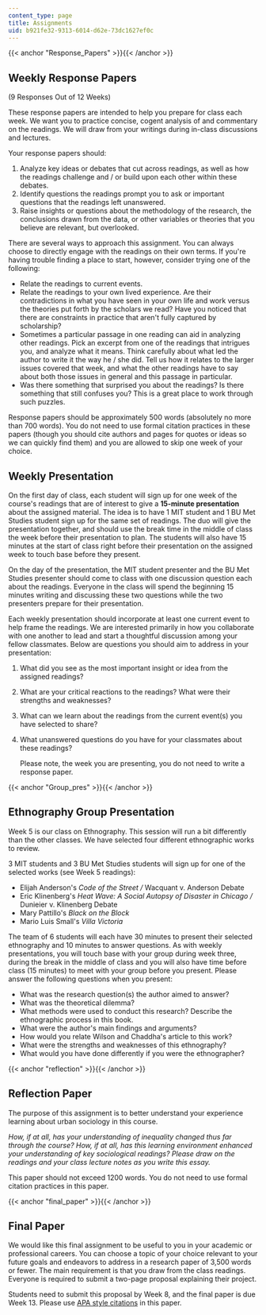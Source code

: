 ```yaml
---
content_type: page
title: Assignments
uid: b921fe32-9313-6014-d62e-73dc1627ef0c
---
```


{{< anchor "Response_Papers" >}}{{< /anchor >}}

Weekly Response Papers
----------------------

(9 Responses Out of 12 Weeks)

These response papers are intended to help you prepare for class each week. We want you to practice concise, cogent analysis of and commentary on the readings. We will draw from your writings during in-class discussions and lectures.

Your response papers should:

1.  Analyze key ideas or debates that cut across readings, as well as how the readings challenge and / or build upon each other within these debates.
2.  Identify questions the readings prompt you to ask or important questions that the readings left unanswered.
3.  Raise insights or questions about the methodology of the research, the conclusions drawn from the data, or other variables or theories that you believe are relevant, but overlooked.

There are several ways to approach this assignment. You can always choose to directly engage with the readings on their own terms. If you're having trouble finding a place to start, however, consider trying one of the following:

*   Relate the readings to current events.
*   Relate the readings to your own lived experience. Are their contradictions in what you have seen in your own life and work versus the theories put forth by the scholars we read? Have you noticed that there are constraints in practice that aren't fully captured by scholarship?
*   Sometimes a particular passage in one reading can aid in analyzing other readings. Pick an excerpt from one of the readings that intrigues you, and analyze what it means. Think carefully about what led the author to write it the way he / she did. Tell us how it relates to the larger issues covered that week, and what the other readings have to say about both those issues in general and this passage in particular.
*   Was there something that surprised you about the readings? Is there something that still confuses you? This is a great place to work through such puzzles.

Response papers should be approximately 500 words (absolutely no more than 700 words). You do not need to use formal citation practices in these papers (though you should cite authors and pages for quotes or ideas so we can quickly find them) and you are allowed to skip one week of your choice.

Weekly Presentation
-------------------

On the first day of class, each student will sign up for one week of the course's readings that are of interest to give a **15-minute presentation** about the assigned material. The idea is to have 1 MIT student and 1 BU Met Studies student sign up for the same set of readings. The duo will give the presentation together, and should use the break time in the middle of class the week before their presentation to plan. The students will also have 15 minutes at the start of class right before their presentation on the assigned week to touch base before they present.

On the day of the presentation, the MIT student presenter and the BU Met Studies presenter should come to class with one discussion question each about the readings. Everyone in the class will spend the beginning 15 minutes writing and discussing these two questions while the two presenters prepare for their presentation.

Each weekly presentation should incorporate at least one current event to help frame the readings. We are interested primarily in how you collaborate with one another to lead and start a thoughtful discussion among your fellow classmates. Below are questions you should aim to address in your presentation:

1.  What did you see as the most important insight or idea from the assigned readings?
2.  What are your critical reactions to the readings? What were their strengths and weaknesses?
3.  What can we learn about the readings from the current event(s) you have selected to share?
4.  What unanswered questions do you have for your classmates about these readings?
    
    Please note, the week you are presenting, you do not need to write a response paper.
    

{{< anchor "Group_pres" >}}{{< /anchor >}}

Ethnography Group Presentation
------------------------------

Week 5 is our class on Ethnography. This session will run a bit differently than the other classes. We have selected four different ethnographic works to review.

3 MIT students and 3 BU Met Studies students will sign up for one of the selected works (see Week 5 readings):

*   Elijah Anderson's _Code of the Street /_ Wacquant v. Anderson Debate
*   Eric Klinenberg's _Heat Wave: A Social Autopsy of Disaster in Chicago /_ Dunieier v. Klinenberg Debate
*   Mary Pattillo's _Black on the Block_
*   Mario Luis Small's _Villa Victoria_

The team of 6 students will each have 30 minutes to present their selected ethnography and 10 minutes to answer questions. As with weekly presentations, you will touch base with your group during week three, during the break in the middle of class and you will also have time before class (15 minutes) to meet with your group before you present. Please answer the following questions when you present:

*   What was the research question(s) the author aimed to answer?
*   What was the theoretical dilemma?
*   What methods were used to conduct this research? Describe the ethnographic process in this book.
*   What were the author's main findings and arguments?
*   How would you relate Wilson and Chaddha's article to this work?
*   What were the strengths and weaknesses of this ethnography?
*   What would you have done differently if you were the ethnographer?

{{< anchor "reflection" >}}{{< /anchor >}}

Reflection Paper
----------------

The purpose of this assignment is to better understand your experience learning about urban sociology in this course.

_How, if at all, has your understanding of inequality changed thus far through the course? How, if at all, has this learning environment enhanced your understanding of key sociological readings? Please draw on the readings and your class lecture notes as you write this essay._

This paper should not exceed 1200 words. You do not need to use formal citation practices in this paper.

{{< anchor "final_paper" >}}{{< /anchor >}}

Final Paper
-----------

We would like this final assignment to be useful to you in your academic or professional careers. You can choose a topic of your choice relevant to your future goals and endeavors to address in a research paper of 3,500 words or fewer. The main requirement is that you draw from the class readings. Everyone is required to submit a two-page proposal explaining their project.

Students need to submit this proposal by Week 8, and the final paper is due Week 13. Please use [APA style citations](https://owl.english.purdue.edu/owl/resource/560/01/) in this paper.